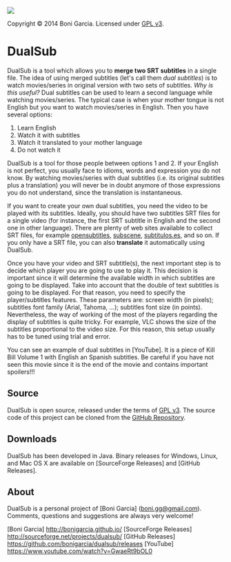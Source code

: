 [![][Logo]][SourceForge]

Copyright © 2014 Boni Garcia. Licensed under [GPL v3].

DualSub
=======

DualSub is a tool which allows you to **merge two SRT subtitles** in a single file. The idea of using merged subtitles (let's call them *dual subtitles*) is to watch movies/series in original version with two sets of subtitles. *Why is this useful?* Dual subtitles can be used to learn a second language while watching movies/series. The typical case is when your mother tongue is not English but you want to watch movies/series in English. Then you have several options:

1. Learn English
2. Watch it with subtitles
3. Watch it translated to your mother language
4. Do not watch it

DualSub is a tool for those people between options 1 and 2. If your English is not perfect, you usually face to idioms, words and expression you do not know. By watching movies/series with dual subtitles (i.e. its original subtitles plus a translation) you will never be in doubt anymore of those expressions you do not understand, since the translation is instantaneous.

If you want to create your own dual subtitles, you need the video to be played with its subtitles. Ideally, you should have two subtitles SRT files for a single video (for instance, the first SRT subtitle in English and the second one in other language). There are plenty of web sites available to collect SRT files, for example <a href="http://www.opensubtitles.org/">opensubtitles</a>, <a href="http://subscene.com/">subscene</a>, <a href="http://www.subtitulos.es/">subtitulos.es</a>, and so on. If you only have a SRT file, you can also <strong>translate</strong> it automatically using DualSub.

Once you have your video and SRT subtitle(s), the next important step is to decide which player you are going to use to play it. This decision is important since it will determine the available width in which subtitles are going to be displayed. Take into account that the double of text subtitles is going to be displayed. For that reason, you need to specify the player/subtitles features. These parameters are: screen width (in pixels); subtitles font family (Arial, Tahoma, ...); subtitles font size (in points). Nevertheless, the way of working of the most of the players regarding the display of subtitles is quite tricky. For example, VLC shows the size of the subtitles proportional to the video size. For this reason, this setup usually has to be tuned using trial and error.</p>

You can see an example of dual subtitles in [YouTube]. It is a piece of Kill Bill Volume 1 with English an Spanish subtitles. Be careful if you have not seen this movie since it is the end of the movie and contains important spoilers!!!

Source
------

DualSub is open source, released under the terms of [GPL v3]. The source code of this project can be cloned from the [GitHub Repository].

Downloads
---------

DualSub has been developed in Java. Binary releases for Windows, Linux, and Mac OS X are available on [SourceForge Releases] and [GitHub Releases].

About
-----

DualSub is a personal project of [Boni Garcia] (boni.gg@gmail.com). Comments, questions and suggestions are always very welcome!

[Logo]: http://dualsub.sourceforge.net/img/dualsub.png
[GPL v3]: https://www.gnu.org/copyleft/gpl.html
[SourceForge]: http://dualsub.sourceforge.net/
[GitHub Repository]: https://github.com/bonigarcia/dualsub
[Boni Garcia] http://bonigarcia.github.io/
[SourceForge Releases] http://sourceforge.net/projects/dualsub/
[GitHub Releases] https://github.com/bonigarcia/dualsub/releases
[YouTube] https://www.youtube.com/watch?v=GwaeRt9bOL0
